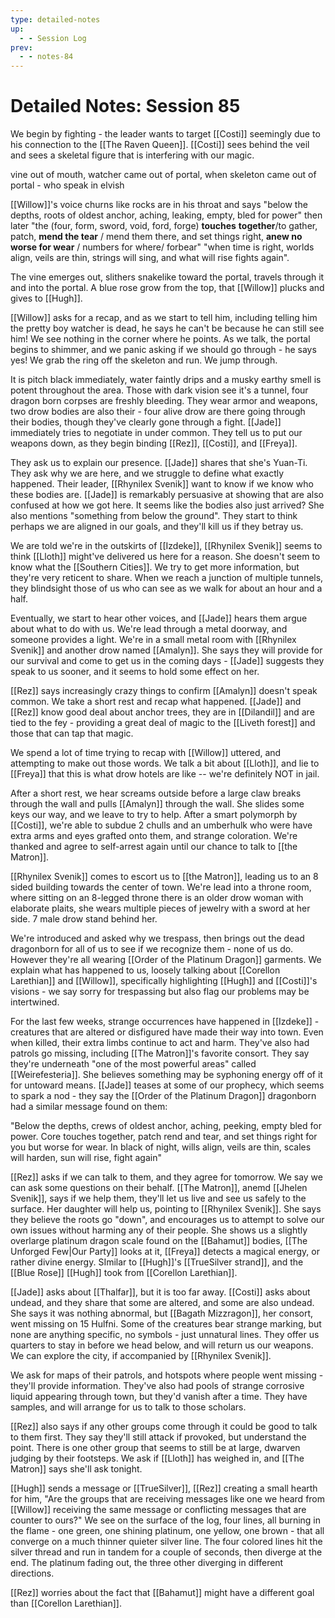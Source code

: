 ```yaml
---
type: detailed-notes
up:
  - - Session Log
prev:
  - - notes-84
---
```


# Detailed Notes: Session 85

We begin by fighting - the leader wants to target [[Costi]] seemingly due to his connection to the [[The Raven Queen]]. [[Costi]] sees behind the veil and sees a skeletal figure that is interfering with our magic. 

vine out of mouth, watcher came out of portal, when skeleton came out of portal - who speak in elvish

[[Willow]]'s voice churns like rocks are in his throat and says "below the depths, roots of oldest anchor, aching, leaking, empty, bled for power" then later "the (four, form, sword, void, ford, forge) **touches** **together**/to gather, patch, **mend the tear** / mend them there, and set things right,  **anew no worse for wear** / numbers for where/ forbear" "when time is right, worlds align, veils are thin, strings will sing, and what will rise fights again".

The vine emerges out, slithers snakelike toward the portal, travels through it and into the portal. A blue rose grow from the top, that [[Willow]] plucks and gives to [[Hugh]].

[[Willow]] asks for a recap, and as we start to tell him, including telling him the pretty boy watcher is dead, he says he can't be because he can still see him! We see nothing in the corner where he points. As we talk, the portal begins to shimmer, and we panic asking if we should go through - he says yes! We grab the ring off the skeleton and run. We jump through. 

It is pitch black immediately, water faintly drips and a musky earthy smell is potent throughout the area. Those with dark vision see it's a tunnel, four dragon born corpses are freshly bleeding. They wear armor and weapons, two drow bodies are also their - four alive drow are there going through their bodies, though they've clearly gone through a fight. [[Jade]] immediately tries to negotiate in under common. They tell us to put our weapons down, as they begin binding [[Rez]], [[Costi]], and [[Freya]]. 

They ask us to explain our presence. [[Jade]] shares that she's Yuan-Ti. They ask why we are here, and we struggle to define what exactly happened. Their leader, [[Rhynilex Svenik]] want to know if we know who these bodies are. [[Jade]] is remarkably persuasive at showing that are also confused at how we got here. It seems like the bodies also just arrived? She also mentions "something from below the ground". They start to think perhaps we are aligned in our goals, and they'll kill us if they betray us. 

We are told we're in the outskirts of [[Izdeke]], [[Rhynilex Svenik]] seems to think [[Lloth]] might've delivered us here for a reason. She doesn't seem to know what the [[Southern Cities]]. We try to get more information, but they're very reticent to share. When we reach a junction of multiple tunnels, they blindsight those of us who can see as we walk for about an hour and a half. 

Eventually, we start to hear other voices, and [[Jade]] hears them argue about what to do with us. We're lead through a metal doorway, and someone provides a light. We're in a small metal room with [[Rhynilex Svenik]] and another drow named [[Amalyn]]. She says they will provide for our survival and come to get us in the coming days - [[Jade]] suggests they speak to us sooner, and it seems to hold some effect on her. 

[[Rez]] says increasingly crazy things to confirm [[Amalyn]] doesn't speak common. We take a short rest and recap what happened. [[Jade]] and [[Rez]] know good deal about anchor trees, they are in [[Dilandil]] and are tied to the fey - providing a great deal of magic to the [[Liveth forest]] and those that can tap that magic. 

We spend a lot of time trying to recap with [[Willow]] uttered, and attempting to make out those words. We talk a bit about [[Lloth]], and lie to [[Freya]] that this is what drow hotels are like -- we're definitely NOT in jail.

After a short rest, we hear screams outside before a large claw breaks through the wall and pulls [[Amalyn]] through the wall. She slides some keys our way, and we leave to try to help. After a smart polymorph by [[Costi]], we're able to subdue 2 chulls and an umberhulk who were have extra arms and eyes grafted onto them, and strange coloration. We're thanked and agree to self-arrest again until our chance to talk to [[the Matron]]. 

[[Rhynilex Svenik]] comes to escort us to [[the Matron]], leading us to an 8 sided building towards the center of town. We're lead into a throne room, where sitting on an 8-legged throne there is an older drow woman with elaborate plaits, she wears multiple pieces of jewelry with a sword at her side. 7 male drow stand behind her.

We're introduced and asked why we trespass, then brings out the dead dragonborn for all of us to see if we recognize them - none of us do. However they're all wearing [[Order of the Platinum Dragon]] garments. We explain what has happened to us, loosely talking about [[Corellon Larethian]] and [[Willow]], specifically highlighting [[Hugh]] and [[Costi]]'s visions - we say sorry for trespassing but also flag our problems may be intertwined. 

For the last few weeks, strange occurrences have happened in [[Izdeke]] - creatures that are altered or disfigured have made their way into town. Even when killed, their extra limbs continue to act and harm. They've also had patrols go missing, including [[The Matron]]'s favorite consort. They say they're underneath "one of the most powerful areas" called [[Weirefesteria]]. She believes something may be syphoning energy off of it for untoward means. [[Jade]] teases at some of our prophecy, which seems to spark a nod - they say the [[Order of the Platinum Dragon]] dragonborn had a similar message found on them: 

"Below the depths, crews of oldest anchor, aching, peeking, empty bled for power. Core touches together, patch rend and tear, and set things right for you but worse for wear. In black of night, wills align, veils are thin, scales will harden, sun will rise, fight again"

[[Rez]] asks if we can talk to them, and they agree for tomorrow. We say we can ask some questions on their behalf. [[The Matron]], anemd [[Jhelen Svenik]], says if we help them, they'll let us live and see us safely to the surface. Her daughter will help us, pointing to [[Rhynilex Svenik]]. She says they believe the roots go "down", and encourages us to attempt to solve our own issues without harming any of their people. She shows us a slightly overlarge platinum dragon scale found on the [[Bahamut]] bodies, [[The Unforged Few|Our Party]] looks at it, [[Freya]] detects a magical energy, or rather divine energy. SImilar to [[Hugh]]'s [[TrueSilver strand]], and the [[Blue Rose]] [[Hugh]] took from [[Corellon Larethian]].

[[Jade]] asks about [[Thalfar]], but it is too far away. [[Costi]] asks about undead, and they share that some are altered, and some are also undead. She says it was nothing abnormal, but [[Bagath Mizzragon]], her consort, went missing on 15 Hulfni. Some of the creatures bear strange marking, but none are anything specific, no symbols - just unnatural lines. They offer us quarters to stay in before we head below, and will return us our weapons. We can explore the city, if accompanied by [[Rhynilex Svenik]]. 

We ask for maps of their patrols, and hotspots where people went missing - they'll provide information. They've also had pools of strange corrosive liquid appearing through town, but they'd vanish after a time. They have samples, and will arrange for us to talk to those scholars. 

[[Rez]] also says if any other groups come through it could be good to talk to them first. They say they'll still attack if provoked, but understand the point. There is one other group that seems to still be at large, dwarven judging by their footsteps. We ask if [[Lloth]] has weighed in, and [[The Matron]] says she'll ask tonight. 

[[Hugh]] sends a message or [[TrueSilver]], [[Rez]] creating a small hearth for him, "Are the groups that are receiving messages like one we heard from [[Willow]] receiving the same message or conflicting messages that are counter to ours?"  We see on the surface of the log, four lines, all burning in the flame  - one green, one shining platinum, one yellow, one brown - that all converge on a much thinner quieter silver line. The four colored lines hit the silver thread and run in tandem for a couple of seconds, then diverge at the end. The platinum fading out, the three other diverging in different directions. 

[[Rez]] worries about the fact that [[Bahamut]] might have a different goal than [[Corellon Larethian]]. 

